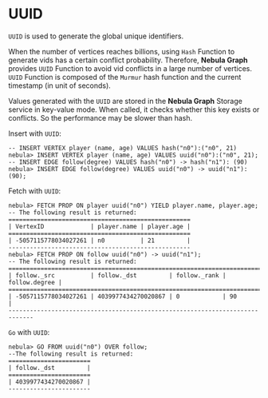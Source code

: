 # UUID

`UUID` is used to generate the global unique identifiers.  

When the number of vertices reaches billions, using `Hash` Function to generate vids has a certain conflict probability. Therefore, **Nebula Graph** provides `UUID` Function to avoid vid conflicts in a large number of vertices. `UUID` Function is composed of the `Murmur` hash function and the current timestamp (in unit of seconds).

Values generated with the `UUID` are stored in the **Nebula Graph** Storage service in key-value mode. When called, it checks whether this key exists or conflicts. So the performance may be slower than hash.

Insert with `UUID`:

```ngql
-- INSERT VERTEX player (name, age) VALUES hash("n0"):("n0", 21)
nebula> INSERT VERTEX player (name, age) VALUES uuid("n0"):("n0", 21);
-- INSERT EDGE follow(degree) VALUES hash("n0") -> hash("n1"): (90)
nebula> INSERT EDGE follow(degree) VALUES uuid("n0") -> uuid("n1"): (90);
```

Fetch with `UUID`:

```ngql
nebula> FETCH PROP ON player uuid("n0") YIELD player.name, player.age;
-- The following result is returned:
===================================================
| VertexID             | player.name | player.age |
===================================================
| -5057115778034027261 | n0          | 21         |
---------------------------------------------------
nebula> FETCH PROP ON follow uuid("n0") -> uuid("n1");
-- The following result is returned:
=============================================================================
| follow._src          | follow._dst         | follow._rank | follow.degree |
=============================================================================
| -5057115778034027261 | 4039977434270020867 | 0            | 90            |
-----------------------------------------------------------------------------
```

`Go` with `UUID`:

```ngql
nebula> GO FROM uuid("n0") OVER follow;
--The following result is returned:
=======================
| follow._dst         |
=======================
| 4039977434270020867 |
-----------------------
```

